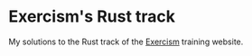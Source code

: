 # Exercism's Rust track

My solutions to the Rust track of the [Exercism](https://exercism.io/) training
website.
